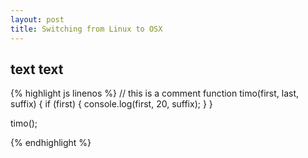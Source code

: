 ```yaml
---
layout: post
title: Switching from Linux to OSX
---
```


## text text

{% highlight js linenos %}
// this is a comment
function timo(first, last, suffix) {
  if (first) {
    console.log(first, 20, suffix);
  }
}

timo();

{% endhighlight %}